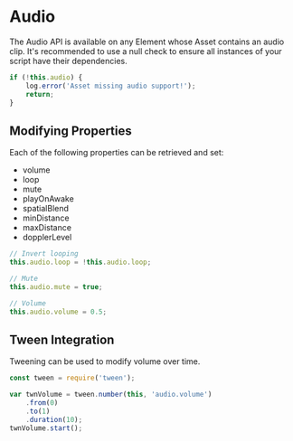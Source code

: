 # Audio

The Audio API is available on any Element whose Asset contains an audio clip. It's recommended to use a null check to ensure all instances of your script have their dependencies.

```javascript
if (!this.audio) {
	log.error('Asset missing audio support!');
	return;
}
```

## Modifying Properties

Each of the following properties can be retrieved and set:
- volume
- loop
- mute
- playOnAwake
- spatialBlend
- minDistance
- maxDistance
- dopplerLevel

```javascript
// Invert looping
this.audio.loop = !this.audio.loop;

// Mute
this.audio.mute = true;

// Volume
this.audio.volume = 0.5;
```

## Tween Integration

Tweening can be used to modify volume over time.

```javascript
const tween = require('tween');

var twnVolume = tween.number(this, 'audio.volume')
	.from(0)
	.to(1)
	.duration(10);
twnVolume.start();
```